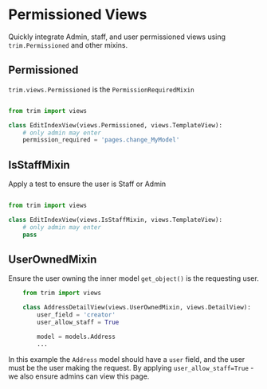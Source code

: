 # Permissioned Views

Quickly integrate Admin, staff, and user permissioned views using `trim.Permissioned` and other mixins.


## Permissioned

`trim.views.Permissioned` is the `PermissionRequiredMixin`


```py

from trim import views

class EditIndexView(views.Permissioned, views.TemplateView):
    # only admin may enter
    permission_required = 'pages.change_MyModel'
```


## IsStaffMixin

Apply a test to ensure the user is Staff or Admin

```py

from trim import views

class EditIndexView(views.IsStaffMixin, views.TemplateView):
    # only admin may enter
    pass
```


## UserOwnedMixin

Ensure the user owning the inner model `get_object()` is the requesting user.

```py
    from trim import views

    class AddressDetailView(views.UserOwnedMixin, views.DetailView):
        user_field = 'creator'
        user_allow_staff = True

        model = models.Address
        ...
```

In this example the `Address` model should have a `user` field, and the user must be the user making the request. By applying `user_allow_staff=True` - we also ensure admins can view this page.

